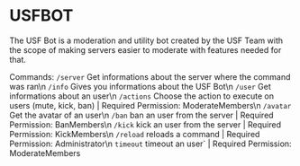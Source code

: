 # USFBOT
The USF Bot is a moderation and utility bot created by the USF Team with the scope of making servers easier to moderate with features needed for that.

Commands:
`/server` Get informations about the server where the command was ran\n
`/info` Gives you informations about the USF Bot\n
`/user` Get informations about an user\n
`/actions` Choose the action to execute on users (mute, kick, ban) | Required Permission: ModerateMembers\n
`/avatar` Get the avatar of an user\n
`/ban` ban an user from the server | Required Permission: BanMembers\n
`/kick` kick an user from the server | Required Permission: KickMembers\n
`/reload` reloads a command | Required Permission: Administrator\n
`timeout` timeout an user` | Required Permission: ModerateMembers
